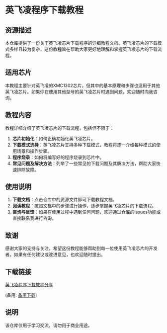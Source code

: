 # 英飞凌程序下载教程

## 资源描述

本仓库提供了一份关于英飞凌芯片下载程序的详细教程文档。英飞凌芯片的下载模式多样且较为复杂，这份教程旨在帮助大家更好地理解和掌握英飞凌芯片的下载流程。

## 适用芯片

本教程主要针对英飞凌的XMC1302芯片，但其中的基本原理和步骤也适用于其他英飞凌芯片。如果你在使用其他型号的英飞凌芯片时遇到问题，欢迎随时向我咨询。

## 教程内容

教程详细介绍了英飞凌芯片的下载流程，包括但不限于：

1. **芯片初始化**：如何正确初始化英飞凌芯片。
2. **下载模式选择**：英飞凌芯片支持多种下载模式，教程将逐一介绍每种模式的使用场景和操作步骤。
3. **程序烧录**：如何将编写好的程序烧录到芯片中。
4. **常见问题及解决方法**：列举了一些常见的下载问题及其解决方法，帮助大家快速排除故障。

## 使用说明

1. **下载文档**：点击仓库中的资源文件即可下载教程文档。
2. **阅读教程**：按照文档中的步骤进行操作，逐步掌握英飞凌芯片的下载流程。
3. **咨询与反馈**：如果在使用过程中遇到任何问题，欢迎通过仓库的Issues功能或直接联系我进行咨询。

## 致谢

感谢大家的支持与关注，希望这份教程能够帮助到每一位使用英飞凌芯片的开发者。如果有任何建议或改进意见，也欢迎随时提出。

## 下载链接
[英飞凌程序下载教程分享](https://pan.quark.cn/s/d0ef85f3506d) 

(备用: [备用下载](https://pan.baidu.com/s/1q0moRWWhq3Jgg4EOxLdBWw?pwd=1234))

## 说明

该仓库仅用于学习交流，请勿用于商业用途。
